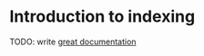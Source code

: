 # Introduction to indexing

TODO: write [great documentation](http://jacobian.org/writing/great-documentation/what-to-write/)
